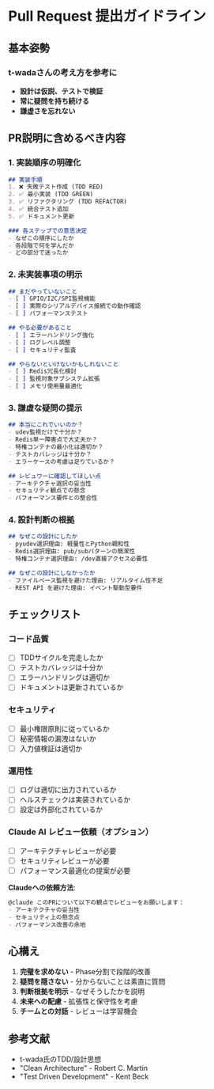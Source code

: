 # Pull Request 提出ガイドライン

## 基本姿勢

### t-wadaさんの考え方を参考に
- **設計は仮説、テストで検証**
- **常に疑問を持ち続ける**
- **謙虚さを忘れない**

## PR説明に含めるべき内容

### 1. 実装順序の明確化
```markdown
## 実装手順
1. ❌ 失敗テスト作成 (TDD RED)
2. ✅ 最小実装 (TDD GREEN)  
3. ✅ リファクタリング (TDD REFACTOR)
4. ✅ 統合テスト追加
5. ✅ ドキュメント更新

### 各ステップでの意思決定
- なぜこの順序にしたか
- 各段階で何を学んだか
- どの部分で迷ったか
```

### 2. 未実装事項の明示
```markdown
## まだやっていないこと
- [ ] GPIO/I2C/SPI監視機能
- [ ] 実際のシリアルデバイス接続での動作確認
- [ ] パフォーマンステスト

## やる必要があること
- [ ] エラーハンドリング強化
- [ ] ログレベル調整
- [ ] セキュリティ監査

## やらないといけないかもしれないこと
- [ ] Redis冗長化検討
- [ ] 監視対象サブシステム拡張
- [ ] メモリ使用量最適化
```

### 3. 謙虚な疑問の提示
```markdown
## 本当にこれでいいのか？
- udev監視だけで十分か？
- Redis単一障害点で大丈夫か？
- 特権コンテナの最小化は適切か？
- テストカバレッジは十分か？
- エラーケースの考慮は足りているか？

## レビュワーに確認してほしい点
- アーキテクチャ選択の妥当性
- セキュリティ観点での懸念
- パフォーマンス要件との整合性
```

### 4. 設計判断の根拠
```markdown
## なぜこの設計にしたか
- pyudev選択理由: 軽量性とPython親和性
- Redis選択理由: pub/subパターンの簡潔性
- 特権コンテナ選択理由: /dev直接アクセス必要性

## なぜこの設計にしなかったか
- ファイルベース監視を避けた理由: リアルタイム性不足
- REST API を避けた理由: イベント駆動型要件
```

## チェックリスト

### コード品質
- [ ] TDDサイクルを完走したか
- [ ] テストカバレッジは十分か
- [ ] エラーハンドリングは適切か
- [ ] ドキュメントは更新されているか

### セキュリティ
- [ ] 最小権限原則に従っているか
- [ ] 秘密情報の漏洩はないか
- [ ] 入力値検証は適切か

### 運用性
- [ ] ログは適切に出力されているか
- [ ] ヘルスチェックは実装されているか
- [ ] 設定は外部化されているか

### Claude AI レビュー依頼（オプション）
- [ ] アーキテクチャレビューが必要
- [ ] セキュリティレビューが必要
- [ ] パフォーマンス最適化の提案が必要

**Claudeへの依頼方法**:
```markdown
@claude このPRについて以下の観点でレビューをお願いします：
- アーキテクチャの妥当性
- セキュリティ上の懸念点
- パフォーマンス改善の余地
```

## 心構え

1. **完璧を求めない** - Phase分割で段階的改善
2. **疑問を隠さない** - 分からないことは素直に質問
3. **判断根拠を明示** - なぜそうしたかを説明
4. **未来への配慮** - 拡張性と保守性を考慮
5. **チームとの対話** - レビューは学習機会

## 参考文献
- t-wada氏のTDD/設計思想
- "Clean Architecture" - Robert C. Martin
- "Test Driven Development" - Kent Beck
